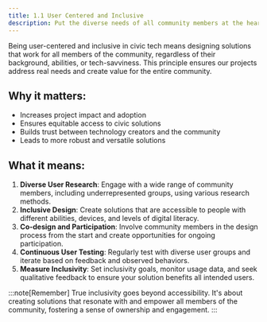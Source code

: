 ```yaml
---
title: 1.1 User Centered and Inclusive
description: Put the diverse needs of all community members at the heart of every project. Ensure that solutions are accessible, equitable, and beneficial to the broadest possible audience.
---
```


Being user-centered and inclusive in civic tech means designing solutions that work for all members of the community, regardless of their background, abilities, or tech-savviness. This principle ensures our projects address real needs and create value for the entire community.

## Why it matters:

- Increases project impact and adoption
- Ensures equitable access to civic solutions
- Builds trust between technology creators and the community
- Leads to more robust and versatile solutions

## What it means:

1. **Diverse User Research**:  Engage with a wide range of community members, including underrepresented groups, using various research methods.
2. **Inclusive Design**:  Create solutions that are accessible to people with different abilities, devices, and levels of digital literacy.
3. **Co-design and Participation**:  Involve community members in the design process from the start and create opportunities for ongoing participation.
4. **Continuous User Testing**:  Regularly test with diverse user groups and iterate based on feedback and observed behaviors.
5. **Measure Inclusivity**:  Set inclusivity goals, monitor usage data, and seek qualitative feedback to ensure your solution benefits all intended users.

:::note[Remember]
True inclusivity goes beyond accessibility. It's about creating solutions that resonate with and empower all members of the community, fostering a sense of ownership and engagement.
:::